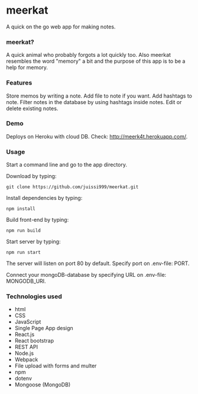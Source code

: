 # meerkat
A quick on the go web app for making notes.

### meerkat?

A quick animal who probably forgots a lot quickly too. Also meerkat resembles the word "memory" a bit and the purpose of this app is to be a help for memory.

### Features

Store memos by writing a note. Add file to note if you want. Add hashtags to note. Filter notes in the database by using hashtags inside notes. Edit or delete existing notes.

### Demo

Deploys on Heroku with cloud DB. Check: http://meerk4t.herokuapp.com/.

### Usage

Start a command line and go to the app directory.

Download by typing:

`git clone https://github.com/juissi999/meerkat.git`

Install dependencies by typing:

`npm install`

Build front-end by typing:

`npm run build`

Start server by typing:

`npm run start`

The server will listen on port 80 by default. Specify port on .env-file: PORT.

Connect your mongoDB-database by specifying URL on .env-file: MONGODB_URI.

### Technologies used

* html
* CSS
* JavaScript
* Single Page App design
* React.js
* React bootstrap
* REST API
* Node.js
* Webpack
* File upload with forms and multer
* npm
* dotenv
* Mongoose (MongoDB)
